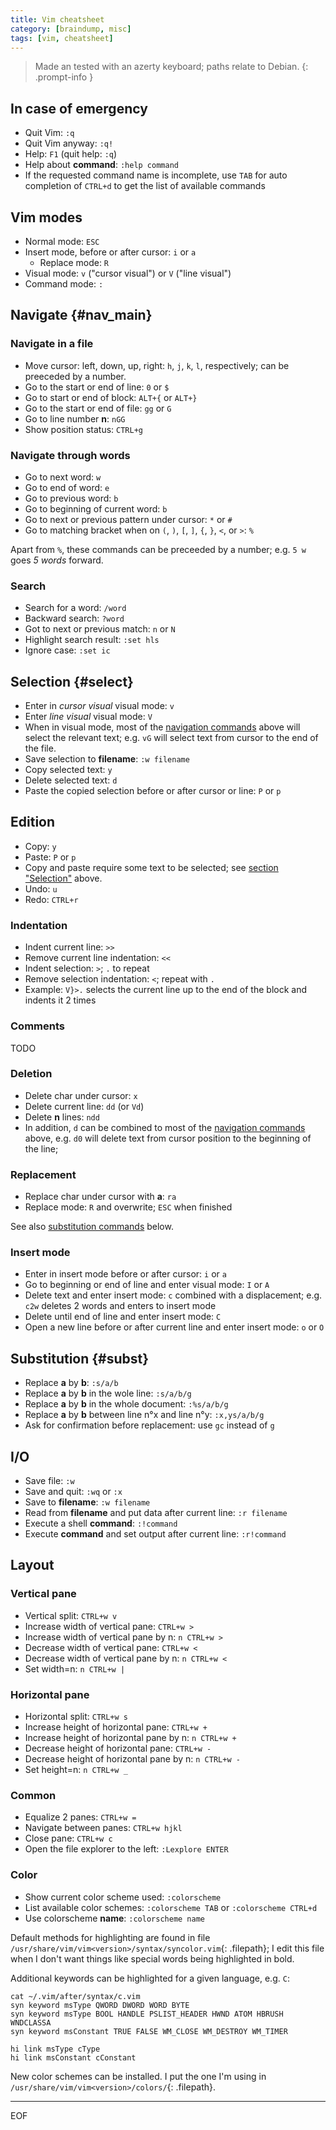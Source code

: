 ```yaml
---
title: Vim cheatsheet
category: [braindump, misc]
tags: [vim, cheatsheet]
---
```


> Made an tested with an azerty keyboard; paths relate to Debian.
{: .prompt-info }

## In case of emergency

* Quit Vim: `:q`
* Quit Vim anyway: `:q!`
* Help: `F1` (quit help: `:q`)
* Help about **command**: `:help command`
* If the requested command name is incomplete, use `TAB` for auto completion of `CTRL+d` to get the list of available commands

## Vim modes
* Normal mode: `ESC`
* Insert mode, before or after cursor: `i` or `a`
    * Replace mode: `R`
* Visual mode: `v` ("cursor visual") or `V` ("line visual")
* Command mode: `:`

## Navigate {#nav_main}
### Navigate in a file
* Move cursor: left, down, up, right: `h`, `j`, `k`, `l`, respectively; can be preeceded by a number.
* Go to the start or end of line: `0` or `$`
* Go to start or end of block: `ALT+{` or `ALT+}`
* Go to the start or end of file: `gg` or `G`
* Go to line number **n**: `nGG`
* Show position status: `CTRL+g`

### Navigate through words
* Go to next word: `w`
* Go to end of word: `e`
* Go to previous word: `b`
* Go to beginning of current word: `b`
* Go to next or previous pattern under cursor: `*` or `#`
* Go to matching bracket when on `(`, `)`, `[`, `]`, `{`, `}`, `<`, or `>`: `%`

Apart from `%`, these commands can be preceeded by a number; e.g. `5 w` goes _5 words_ forward.

### Search
* Search for a word: `/word`
* Backward search: `?word`
* Got to next or previous match: `n` or `N`
* Highlight search result: `:set hls`
* Ignore case: `:set ic`

## Selection {#select}
* Enter in _cursor visual_ visual mode: `v`
* Enter _line visual_ visual mode: `V`
* When in visual mode, most of the [navigation commands](#nav_main) above will select the relevant text; e.g. `vG` will select text from cursor to the end of the file.
* Save selection to **filename**: `:w filename`
* Copy selected text: `y`
* Delete selected text: `d`
* Paste the copied selection before or after cursor or line: `P` or `p`

## Edition

* Copy: `y`
* Paste: `P` or `p`
* Copy and paste require some text to be selected; see [section "Selection"](#select) above.
* Undo: `u`
* Redo: `CTRL+r`

### Indentation
* Indent current line: `>>`
* Remove current line indentation: `<<`
* Indent selection: `>`; `.` to repeat 
* Remove selection indentation: `<`; repeat with `.`
* Example: `V}>.` selects the current line up to the end of the block and indents it 2 times

### Comments
TODO

### Deletion
* Delete char under cursor: `x`
* Delete current line: `dd` (or `Vd`)
* Delete **n** lines: `ndd`
* In addition, `d` can be combined to most of the [navigation commands](#nav_main) above, e.g. `d0` will delete text from cursor position to the beginning of the line;

### Replacement
* Replace char under cursor with **a**: `ra`
* Replace mode: `R` and overwrite; `ESC` when finished

See also [substitution commands](#subst) below.

### Insert mode
* Enter in insert mode before or after cursor: `i` or `a`
* Go to beginning or end of line and enter visual mode: `I` or `A`
* Delete text and enter insert mode: `c` combined with a displacement; e.g. `c2w` deletes 2 words and enters to insert mode
* Delete until end of line and enter insert mode: `C`
* Open a new line before or after current line and enter insert mode: `o` or `O` 

## Substitution {#subst}
* Replace **a** by **b**: `:s/a/b`
* Replace **a** by **b** in the wole line: `:s/a/b/g`
* Replace **a** by **b** in the whole document: `:%s/a/b/g`
* Replace **a** by **b** between line n°x and line n°y: `:x,ys/a/b/g`
* Ask for confirmation before replacement: use `gc` instead of `g`

## I/O
* Save file: `:w`
* Save and quit: `:wq` or `:x`
* Save to **filename**: `:w filename` 
* Read from **filename** and put data after current line: `:r filename`
* Execute a shell **command**: `:!command`
* Execute **command** and set output after current line: `:r!command`

## Layout
### Vertical pane
* Vertical split: `CTRL+w v`
* Increase width of vertical pane: `CTRL+w >`
* Increase width of vertical pane by n: `n CTRL+w >`
* Decrease width of vertical pane: `CTRL+w <`
* Decrease width of vertical pane by n: `n CTRL+w <`
* Set width=n: `n CTRL+w |`

### Horizontal pane
* Horizontal split: `CTRL+w s`
* Increase height of horizontal pane: `CTRL+w +`
* Increase height of horizontal pane by n: `n CTRL+w +`
* Decrease height of horizontal pane: `CTRL+w -`
* Decrease height of horizontal pane by n: `n CTRL+w -`
* Set height=n: `n CTRL+w _`

### Common
* Equalize 2 panes: `CTRL+w =`
* Navigate between panes: `CTRL+w hjkl` 
* Close pane: `CTRL+w c`
* Open the file explorer to the left: `:Lexplore ENTER` 

### Color
* Show current color scheme used: `:colorscheme`
* List available color schemes: `:colorscheme TAB` or `:colorscheme CTRL+d`
* Use colorscheme **name**: `:colorscheme name`


Default methods for highlighting are found in file `/usr/share/vim/vim<version>/syntax/syncolor.vim`{: .filepath}; I edit this file when I don't want things like special words being highlighted in bold.

Additional keywords can be highlighted for a given language, e.g. `C`:

```console
cat ~/.vim/after/syntax/c.vim 
syn keyword msType QWORD DWORD WORD BYTE
syn keyword msType BOOL HANDLE PSLIST_HEADER HWND ATOM HBRUSH WNDCLASSA
syn keyword msConstant TRUE FALSE WM_CLOSE WM_DESTROY WM_TIMER

hi link msType cType
hi link msConstant cConstant
```

New color schemes can be installed. I put the one I'm using in `/usr/share/vim/vim<version>/colors/`{: .filepath}. 

---
EOF
